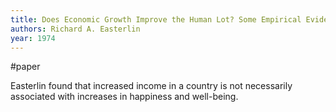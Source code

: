 ```yaml
---
title: Does Economic Growth Improve the Human Lot? Some Empirical Evidence
authors: Richard A. Easterlin
year: 1974
---
```

#paper


Easterlin found that increased income in a country is not necessarily associated with increases in happiness and well-being. 